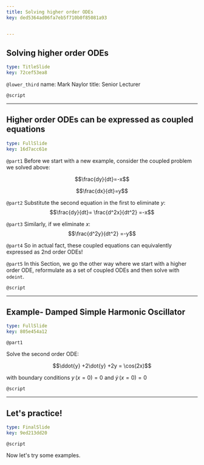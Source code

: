 ```yaml
---
title: Solving higher order ODEs
key: ded5364ad06fa7eb5f710b0f85081a93


---
```

## Solving higher order ODEs

```yaml
type: TitleSlide
key: 72cef53ea8
```

`@lower_third`
name: Mark Naylor
title: Senior Lecturer

`@script`




---
## Higher order ODEs can be expressed as coupled equations

```yaml
type: FullSlide
key: 16d7acc61e
```

`@part1`
Before we start with a new example, consider the coupled problem we solved above:

  $$\frac{dy}{dt}=-x$$
  
  $$\frac{dx}{dt}=y$$

`@part2`
Substitute the second equation in the first to eliminate $y$:
 $$\frac{dy}{dt}= \frac{d^2x}{dt^2} =-x$$

`@part3` 
 Similarly, if we eliminate $x$:
 $$\frac{d^2y}{dt^2} =-y$$
 
`@part4`
So in actual fact, these coupled equations can equivalently expressed as 2nd order ODEs!
 
`@part5`
In this Section, we go the other way where we start with a higher order ODE, reformulate as a set of coupled ODEs and then solve with `odeint`.

`@script`



---
## Example- Damped Simple Harmonic Oscillator

```yaml
type: FullSlide
key: 805e454a12
```

`@part1`

Solve the second order ODE:

$$\ddot{y} +2\dot{y} +2y = \cos(2x)$$

with boundary conditions $y \, (x=0)=0$ and $\dot{y} \, (x=0)=0$

`@script`

---
## Let's practice!

```yaml
type: FinalSlide
key: 9ed213dd20
```

`@script`

Now let's try some examples.

